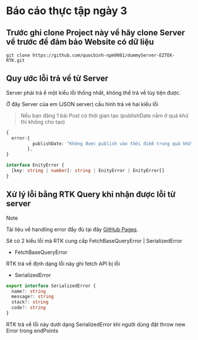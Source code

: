 # Báo cáo thực tập ngày 3

## Trước ghi clone Project này về hãy clone Server về trước để đảm bảo Website có dữ liệu

```
git clone https://github.com/quocbinh-npm9081/dummyServer-EZTEK-RTK.git
```

## Quy ước lỗi trả về từ Server

Server phải trả ề một kiểu lỗi thống nhất, không thể trả về tùy tiện được.

Ở đây Server của em (JSON server) cấu hình trả vè hai kiểu lỗi

> Nếu bạn đăng 1 bài Post có thời gian tạo (publishDate nằm ở quá khứ thì không cho tạo)

```ts
{
  error:{
          publishDate: "Không được publish vào thời điểm trong quá khứ",
        },
}
```

```ts
interface EnityError {
  [key: string | number]: string | EnityError | EnityError[]
}
```

## Xử lý lỗi bằng RTK Query khi nhận được lỗi từ server

> [!NOTE]
> Tài liệu về handling error đầy đủ tại đây [GitHub Pages](https://redux-toolkit.js.org/rtk-query/usage-with-typescript#type-safe-error-handling).

Sẽ có 2 kiểu lỗi mà RTK cung cấp FetchBaseQueryError | SerializedError

- FetchBaseQueryError

RTK trả về định dạng lỗi này ghi fetch API bị lỗi

- SerializedError

```ts
export interface SerializedError {
  name?: string
  message?: string
  stack?: string
  code?: string
}
```

RTK trả về lỗi này dưới dạng SerializedError khi người dùng đặt throw new Error trong endPoints
